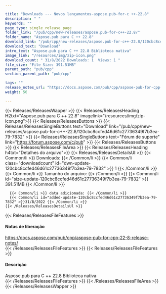```yaml
---

title: "Downloads --- Novos lançamentos-aspose.pub-for-c ++-22.8"
description: " "
keywords: ""
page_type: single_release_page
folder_link: "/pub/cpp/new-releases/aspose.pub-for-c++-22.8/"
folder_name: "Aspose.pub para C ++ 22.8"
download_link: "/pub/cpp/new-releases/aspose.pub-for-c++-22.8/120cbc8ccfed46d61c27736349f7b3ea-79-7832"
download_text: "Download"
intro_text: "Aspose.pub para C ++ 22.8 Biblioteca nativa"
image_link: "/resources/img/zip-icon.png"
download_count: " 31/8/2022 Downloads: 1  Views: 1 "
file_size: "File Size: 391.51MB"
parent_path: "pub/cpp"
section_parent_path: "pub/cpp"

tags: ""
release_notes_url: "https://docs.aspose.com/pub/cpp/aspose-pub-for-cpp-22-8-release-notes/"
weight: 56

---
```


{{< Releases/ReleasesWapper >}}
  {{< Releases/ReleasesHeading H2txt="Aspose.pub para C ++ 22.8" imagelink="/resources/img/zip-icon.png">}}
  {{< Releases/ReleasesButtons >}}
    {{< Releases/ReleasesSingleButtons text="Download" link="/pub/cpp/new-releases/aspose.pub-for-c++-22.8/120cbc8ccfed46d61c27736349f7b3ea-79-7832" >}}
    {{< Releases/ReleasesSingleButtons text="Fórum de suporte" link="https://forum.aspose.com/c/pub" >}}
  {{< Releases/ReleasesButtons >}}
  {{< Releases/ReleasesFileArea >}}
    {{< Releases/ReleasesHeading h4txt="Detalhes do arquivo">}}
    {{< Releases/ReleasesDetailsUl >}}
      {{< Common/li >}} Downloads: {{< /Common/li >}}
      {{< Common/li class="downloadcount" id="dwn-update-120cbc8ccfed46d61c27736349f7b3ea-79-7832" >}} 1 {{< /Common/li >}}
      {{< Common/li >}} Tamanho do arquivo: {{< /Common/li >}}
      {{< Common/li id="size-update-120cbc8ccfed46d61c27736349f7b3ea-79-7832" >}} 391.51MB {{< /Common/li >}}

      {{< Common/li >}} data adicionada: {{< /Common/li >}}
      {{< Common/li id="added-update-120cbc8ccfed46d61c27736349f7b3ea-79-7832" >}}31/8/2022 {{< /Common/li >}}
    {{< /Releases/ReleasesDetailsUl >}}

  {{< Releases/ReleasesFileFeatures >}}
      <h4>Notas de liberação</h4><div><a href='https://docs.aspose.com/pub/cpp/aspose-pub-for-cpp-22-8-release-notes/'>https://docs.aspose.com/pub/cpp/aspose-pub-for-cpp-22-8-release-notes/</a></div>
  {{< /Releases/ReleasesFileFeatures >}}
  {{< Releases/ReleasesFileFeatures >}}
      <h4>Descrição</h4><div class="HTMLDescription">Aspose.pub para C ++ 22.8 Biblioteca nativa</div>
  {{< /Releases/ReleasesFileFeatures >}}
 {{< /Releases/ReleasesFileArea >}}
{{< /Releases/ReleasesWapper >}}


